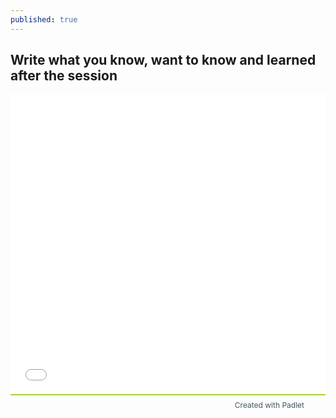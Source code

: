 ```yaml
---
published: true
---
```


## Write what you know, want to know and learned after the session
<iframe src='//padlet.com/embed/alv4rt0kpu8c' frameborder='0' width='100%' height='480px' style='padding:0;margin:0;border:none'></iframe><div style='border-top:2px solid #a7d23a;padding:8px;margin:0;font-size:12px;text-align:right'><a href='http://padlet.com' style='color:#41555f;text-decoration:none'>Created with Padlet<img valign='middle' style='margin:0 0 0 10px;padding:0;border:none;width:16px;height:16px' src='http://padlet.com/favicon.ico'></a></div>